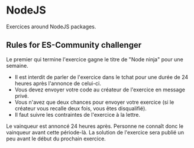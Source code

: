 # NodeJS

Exercices around NodeJS packages.

## Rules for ES-Community challenger

Le premier qui termine l'exercice gagne le titre de "Node ninja" pour une semaine.

- Il est interdit de parler de l'exercice dans le tchat pour une durée de 24 heures après l'annonce de celui-ci. 
- Vous devez envoyer votre code au créateur de l'exercice en message privé.
- Vous n'avez que deux chances pour envoyer votre exercice (si le créateur vous recalle deux fois, vous êtes disqualifié).
- Il faut suivre les contraintes de l'exercice à la lettre.

Le vainqueur est annoncé 24 heures après. Personne ne connaît donc le vainqueur avant cette période-là. La solution de l'exercice sera publié un peu avant le début du prochain exercice.
